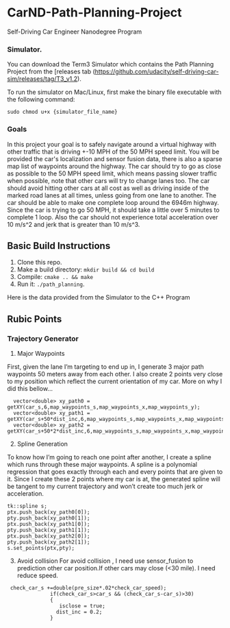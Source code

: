 # CarND-Path-Planning-Project
Self-Driving Car Engineer Nanodegree Program
   
### Simulator.
You can download the Term3 Simulator which contains the Path Planning Project from the [releases tab (https://github.com/udacity/self-driving-car-sim/releases/tag/T3_v1.2).  

To run the simulator on Mac/Linux, first make the binary file executable with the following command:
```shell
sudo chmod u+x {simulator_file_name}
```

### Goals
In this project your goal is to safely navigate around a virtual highway with other traffic that is driving +-10 MPH of the 50 MPH speed limit. You will be provided the car's localization and sensor fusion data, there is also a sparse map list of waypoints around the highway. The car should try to go as close as possible to the 50 MPH speed limit, which means passing slower traffic when possible, note that other cars will try to change lanes too. The car should avoid hitting other cars at all cost as well as driving inside of the marked road lanes at all times, unless going from one lane to another. The car should be able to make one complete loop around the 6946m highway. Since the car is trying to go 50 MPH, it should take a little over 5 minutes to complete 1 loop. Also the car should not experience total acceleration over 10 m/s^2 and jerk that is greater than 10 m/s^3.


## Basic Build Instructions

1. Clone this repo.
2. Make a build directory: `mkdir build && cd build`
3. Compile: `cmake .. && make`
4. Run it: `./path_planning`.

Here is the data provided from the Simulator to the C++ Program

## Rubic Points
### Trajectory Generator
1. Major Waypoints

First, given the lane I’m targeting to end up in, I generate 3 major path waypoints 50 meters away from each other. I also create 2 points very close to my position which reflect the current orientation of my car. More on why I did this bellow…

```
  vector<double> xy_path0 = getXY(car_s,6,map_waypoints_s,map_waypoints_x,map_waypoints_y);
  vector<double> xy_path1 = getXY(car_s+50*dist_inc,6,map_waypoints_s,map_waypoints_x,map_waypoints_y);
  vector<double> xy_path2 = getXY(car_s+50*2*dist_inc,6,map_waypoints_s,map_waypoints_x,map_waypoints_y);
```
2. Spline Generation

To know how I’m going to reach one point after another, I create a spline which runs through these major waypoints. A spline is a polynomial regression that goes exactly through each and every points that are given to it. Since I create these 2 points where my car is at, the generated spline will be tangent to my current trajectory and won’t create too much jerk or acceleration.
```
tk::spline s;
ptx.push_back(xy_path0[0]);
pty.push_back(xy_path0[1]);
ptx.push_back(xy_path1[0]);
pty.push_back(xy_path1[1]);
ptx.push_back(xy_path2[0]);
pty.push_back(xy_path2[1]);
s.set_points(ptx,pty);
```


3. Avoid collision
For avoid collision , I need use sensor_fusion to prediction other car position.If other cars may close (<30 mile). I need reduce speed.
```
 check_car_s +=double(pre_size*.02*check_car_speed);
              if(check_car_s>car_s && (check_car_s-car_s)>30)
              {
                 isclose = true;
                dist_inc = 0.2;
              }
```

     


